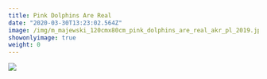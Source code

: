 ```yaml
---
title: Pink Dolphins Are Real
date: "2020-03-30T13:23:02.564Z"
image: /img/m_majewski_120cmx80cm_pink_dolphins_are_real_akr_pl_2019.jpg
showonlyimage: true
weight: 0
---
```



![](/img/m_majewski_120cmx80cm_pink_dolphins_are_real_akr_pl_2019.jpg)